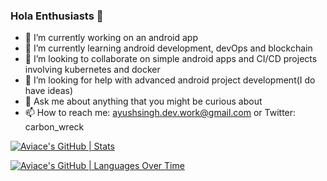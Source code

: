 ### Hola Enthusiasts 👋

<!--
**Aviace/Aviace** is a ✨ _special_ ✨ repository because its `README.md` (this file) appears on your GitHub profile. -->
- 🔭 I’m currently working on an android app
- 🌱 I’m currently learning android development, devOps and blockchain
- 👯 I’m looking to collaborate on simple android apps and CI/CD projects involving kubernetes and docker
- 🤔 I’m looking for help with advanced android project development(I do have ideas)
- 💬 Ask me about anything that you might be curious about
- 📫 How to reach me: ayushsingh.dev.work@gmail.com or Twitter: carbon_wreck

[![Aviace's GitHub | Stats](https://stats.quine.sh/Aviace/github?theme=dark)](https://quine.sh?utm_source=widgets&utm_campaign=Aviace)

[![Aviace's GitHub | Languages Over Time](https://stats.quine.sh/Aviace/languages-over-time?theme=dark)](https://quine.sh?utm_source=widgets&utm_campaign=Aviace)
